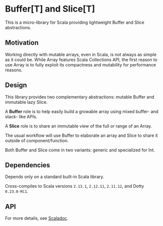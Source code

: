 
Buffer\[T] and Slice\[T]
===

This is a micro-library for Scala providing lightweight Buffer and Slice abstractions.

Motivation
---

Working directly with mutable arrays, even in Scala, is not always as simple as it could be. 
While Array features Scala Collections API, the first reason to use Array is to fully exploit its compactness and mutability
for performance reasons. 

Design
---

This library provides two complementary abstractions: mutable Buffer and immutable lazy Slice.

A **Buffer** role is to help easily build a growable array using mixed buffer- and stack- like APIs.

A **Slice** role is to share an immutable view of the full or range of an Array.

The usual workflow will use Buffer to elaborate an array and Slice to share it outside of component/function.

Both Buffer and Slice come in two variants: generic and specialized for Int.

Dependencies
---

Depends only on a standard built-in Scala library.

Cross-compiles to Scala versions `2.13.1`, `2.12.11`, `2.11.12`, and Dotty `0.23.0-RC1`.

API
---

For more details, see [Scaladoc](https://arturopala.github.io/scala-buffer-and-slice/latest/api/com/github/arturopala/bufferandslice/index.html).
